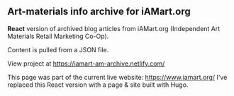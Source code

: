 ## Art-materials info archive for iAMart.org

**React** version of archived blog articles from iAMart.org (Independent Art Materials Retail Marketing Co-Op).

Content is pulled from a JSON file.

View project at https://iamart-am-archive.netlify.com/


This page was part of the current live website: https://www.iamart.org/  I've replaced this React version with a page & site built with Hugo.
